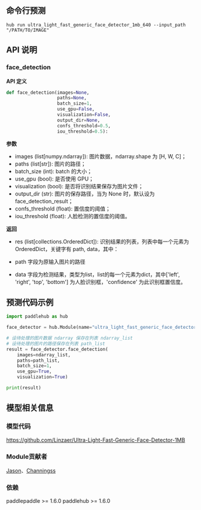 ## 命令行预测

```
hub run ultra_light_fast_generic_face_detector_1mb_640 --input_path "/PATH/TO/IMAGE"
```

## API 说明

### face_detection

**API 定义**

```python
def face_detection(images=None,
                   paths=None,
                   batch_size=1,
                   use_gpu=False,
                   visualization=False,
                   output_dir=None,
                   confs_threshold=0.5,
                   iou_threshold=0.5):
```

**参数**

* images (list[numpy.ndarray]): 图片数据，ndarray.shape 为 [H, W, C]；
* paths (list[str]): 图片的路径；
* batch\_size (int): batch 的大小；
* use\_gpu (bool): 是否使用 GPU；
* visualization (bool): 是否将识别结果保存为图片文件；
* output\_dir (str): 图片的保存路径，当为 None 时，默认设为face\_detection\_result；
* confs\_threshold (float): 置信度的阈值；
* iou\_threshold (float): 人脸检测的置信度的阈值。

**返回**

* res (list[collections.OrderedDict]): 识别结果的列表，列表中每一个元素为 OrderedDict，关键字有 path, data，其中：

* path 字段为原输入图片的路径
* data 字段为检测结果，类型为list，list的每一个元素为dict，其中['left', 'right', 'top', 'bottom'] 为人脸识别框，'confidence' 为此识别框置信度。

## 预测代码示例

```python
import paddlehub as hub

face_detector = hub.Module(name="ultra_light_fast_generic_face_detector_1mb_640")

# 设待处理的图片数据 ndarray 保存在列表 ndarray_list
# 设待处理的图片的路径保存在列表 path_list
result = face_detector.face_detection(
    images=ndarray_list,
    paths=path_list,
    batch_size=1,
    use_gpu=True,
    visualization=True)

print(result)
```

## 模型相关信息

### 模型代码

https://github.com/Linzaer/Ultra-Light-Fast-Generic-Face-Detector-1MB

### Module贡献者

[Jason](https://github.com/jiangjiajun)、[Channingss](https://github.com/Channingss)

### 依赖

paddlepaddle >= 1.6.0
paddlehub >= 1.6.0
